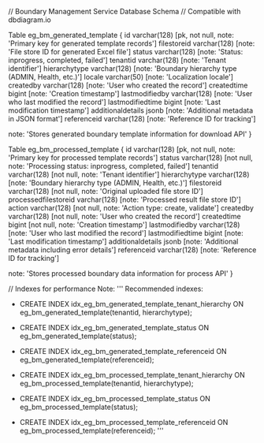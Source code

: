 // Boundary Management Service Database Schema
// Compatible with dbdiagram.io

Table eg_bm_generated_template {
  id varchar(128) [pk, not null, note: 'Primary key for generated template records']
  filestoreid varchar(128) [note: 'File store ID for generated Excel file']
  status varchar(128) [note: 'Status: inprogress, completed, failed']
  tenantid varchar(128) [note: 'Tenant identifier']
  hierarchytype varchar(128) [note: 'Boundary hierarchy type (ADMIN, Health, etc.)']
  locale varchar(50) [note: 'Localization locale']
  createdby varchar(128) [note: 'User who created the record']
  createdtime bigint [note: 'Creation timestamp']
  lastmodifiedby varchar(128) [note: 'User who last modified the record']
  lastmodifiedtime bigint [note: 'Last modification timestamp']
  additionaldetails jsonb [note: 'Additional metadata in JSON format']
  referenceid varchar(128) [note: 'Reference ID for tracking']
  
  note: 'Stores generated boundary template information for download API'
}

Table eg_bm_processed_template {
  id varchar(128) [pk, not null, note: 'Primary key for processed template records']
  status varchar(128) [not null, note: 'Processing status: inprogress, completed, failed']
  tenantid varchar(128) [not null, note: 'Tenant identifier']
  hierarchytype varchar(128) [note: 'Boundary hierarchy type (ADMIN, Health, etc.)']
  filestoreid varchar(128) [not null, note: 'Original uploaded file store ID']
  processedfilestoreid varchar(128) [note: 'Processed result file store ID']
  action varchar(128) [not null, note: 'Action type: create, validate']
  createdby varchar(128) [not null, note: 'User who created the record']
  createdtime bigint [not null, note: 'Creation timestamp']
  lastmodifiedby varchar(128) [note: 'User who last modified the record']
  lastmodifiedtime bigint [note: 'Last modification timestamp']
  additionaldetails jsonb [note: 'Additional metadata including error details']
  referenceid varchar(128) [note: 'Reference ID for tracking']
  
  note: 'Stores processed boundary data information for process API'
}

// Indexes for performance
Note: '''
Recommended indexes:
- CREATE INDEX idx_eg_bm_generated_template_tenant_hierarchy ON eg_bm_generated_template(tenantid, hierarchytype);
- CREATE INDEX idx_eg_bm_generated_template_status ON eg_bm_generated_template(status);
- CREATE INDEX idx_eg_bm_generated_template_referenceid ON eg_bm_generated_template(referenceid);

- CREATE INDEX idx_eg_bm_processed_template_tenant_hierarchy ON eg_bm_processed_template(tenantid, hierarchytype);
- CREATE INDEX idx_eg_bm_processed_template_status ON eg_bm_processed_template(status);
- CREATE INDEX idx_eg_bm_processed_template_referenceid ON eg_bm_processed_template(referenceid);
'''
